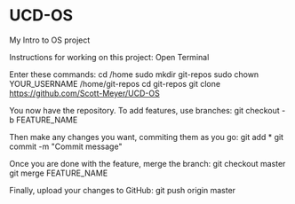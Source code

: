 # UCD-OS
My Intro to OS project

Instructions for working on this project:
Open Terminal

Enter these commands:
cd /home
sudo mkdir git-repos
sudo chown YOUR_USERNAME /home/git-repos
cd git-repos
git clone https://github.com/Scott-Meyer/UCD-OS

You now have the repository. To add features, use branches:
git checkout -b FEATURE_NAME

Then make any changes you want, commiting them as you go:
git add *
git commit -m "Commit message"

Once you are done with the feature, merge the branch:
git checkout master
git merge FEATURE_NAME

Finally, upload your changes to GitHub:
git push origin master
